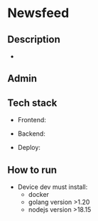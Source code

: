# Newsfeed
## Description
- 
## Admin

## Tech stack
- Frontend: 

- Backend: 

- Deploy: 

## How to run
- Device dev must install: 
  - docker
  - golang version >1.20
  - nodejs version >18.15
